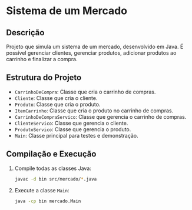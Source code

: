 # Sistema de um Mercado

## Descrição
Projeto que simula um sistema de um mercado, desenvolvido em Java. É possível gerenciar clientes, gerenciar produtos, adicionar produtos ao carrinho e finalizar a compra.  

## Estrutura do Projeto
- `CarrinhoDeCompra`: Classe que cria o carrinho de compras.
- `Cliente`: Classe que cria o cliente.
- `Produto`: Classe que cria o produto.
- `ItemCarrinho`: Classe que cria o produto no carrinho de compras.
- `CarrinhoDeCompraServico`: Classe que gerencia o carrinho de compras.
- `ClienteServico`: Classe que gerencia o cliente.
- `ProdutoServico`: Classe que gerencia o produto.
- `Main`: Classe principal para testes e demonstração.

## Compilação e Execução

1. Compile todas as classes Java:
    ```sh
    javac -d bin src/mercado/*.java
    ```

2. Execute a classe `Main`:
    ```sh
    java -cp bin mercado.Main
    ```